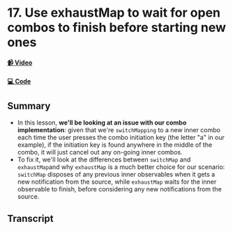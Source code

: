 # 17. Use exhaustMap to wait for open combos to finish before starting new ones

#### [📹 Video](https://egghead.io/lessons/rxjs-use-exhaustmap-to-wait-for-open-combos-to-finish-before-starting-new-ones)

#### [💻 Code](https://github.com/rarmatei/egghead-thinking-reactively/blob/lesson-15/src/lesson-code/TaskProgressService.js)

## Summary

- In this lesson, **we'll be looking at an issue with our combo implementation**: given that we're `switchMapping` to a new inner combo each time the user presses the combo initiation key (the letter "a" in our example), if the initiation key is found anywhere in the middle of the combo, it will just cancel out any on-going inner combos.
- To fix it, we'll look at the differences between `switchMap` and `exhaustMap`and why `exhaustMap` is a much better choice for our scenario: `switchMap` disposes of any previous inner observables when it gets a new notification from the source, while `exhaustMap` waits for the inner observable to finish, before considering any new notifications from the source.

## Transcript
